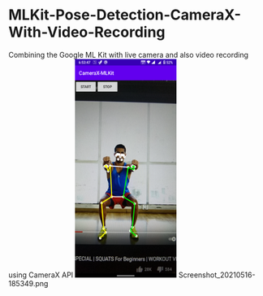# MLKit-Pose-Detection-CameraX-With-Video-Recording
Combining the Google ML Kit with live camera and also video recording using CameraX API
<img src="https://github.com/bhaskar2728/MLKit-Pose-Detection-CameraX-With-Video-Recording/blob/master/Screenshot_20210516-185349.png" width="200" height="430">
Screenshot_20210516-185349.png
